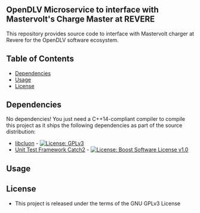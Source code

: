 ## OpenDLV Microservice to interface with Mastervolt's Charge Master at REVERE

This repository provides source code to interface with Mastervolt charger at Revere for the OpenDLV software ecosystem.


## Table of Contents
* [Dependencies](#dependencies)
* [Usage](#usage)
* [License](#license)


## Dependencies
No dependencies! You just need a C++14-compliant compiler to compile this
project as it ships the following dependencies as part of the source distribution:

* [libcluon](https://github.com/chrberger/libcluon) - [![License: GPLv3](https://img.shields.io/badge/license-GPL--3-blue.svg
)](https://www.gnu.org/licenses/gpl-3.0.txt)
* [Unit Test Framework Catch2](https://github.com/catchorg/Catch2/releases/tag/v2.1.2) - [![License: Boost Software License v1.0](https://img.shields.io/badge/License-Boost%20v1-blue.svg)](http://www.boost.org/LICENSE_1_0.txt)


## Usage

## License

* This project is released under the terms of the GNU GPLv3 License

